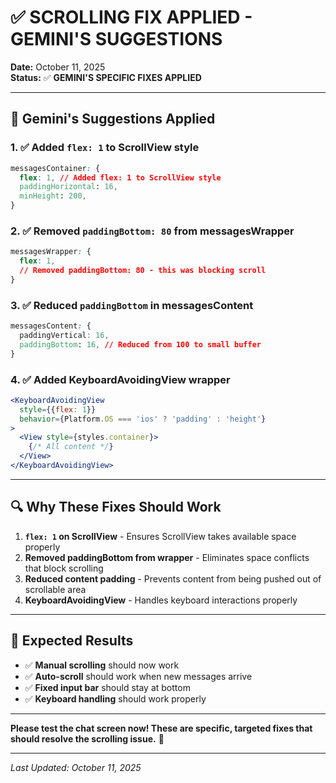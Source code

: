 # ✅ SCROLLING FIX APPLIED - GEMINI'S SUGGESTIONS

**Date:** October 11, 2025  
**Status:** ✅ **GEMINI'S SPECIFIC FIXES APPLIED**

---

## 🎯 **Gemini's Suggestions Applied**

### **1. ✅ Added `flex: 1` to ScrollView style**
```css
messagesContainer: {
  flex: 1, // Added flex: 1 to ScrollView style
  paddingHorizontal: 16,
  minHeight: 200,
}
```

### **2. ✅ Removed `paddingBottom: 80` from messagesWrapper**
```css
messagesWrapper: {
  flex: 1,
  // Removed paddingBottom: 80 - this was blocking scroll
}
```

### **3. ✅ Reduced `paddingBottom` in messagesContent**
```css
messagesContent: {
  paddingVertical: 16,
  paddingBottom: 16, // Reduced from 100 to small buffer
}
```

### **4. ✅ Added KeyboardAvoidingView wrapper**
```jsx
<KeyboardAvoidingView 
  style={{flex: 1}} 
  behavior={Platform.OS === 'ios' ? 'padding' : 'height'}
>
  <View style={styles.container}>
    {/* All content */}
  </View>
</KeyboardAvoidingView>
```

---

## 🔍 **Why These Fixes Should Work**

1. **`flex: 1` on ScrollView** - Ensures ScrollView takes available space properly
2. **Removed paddingBottom from wrapper** - Eliminates space conflicts that block scrolling
3. **Reduced content padding** - Prevents content from being pushed out of scrollable area
4. **KeyboardAvoidingView** - Handles keyboard interactions properly

---

## 🚀 **Expected Results**

- ✅ **Manual scrolling** should now work
- ✅ **Auto-scroll** should work when new messages arrive
- ✅ **Fixed input bar** should stay at bottom
- ✅ **Keyboard handling** should work properly

---

**Please test the chat screen now! These are specific, targeted fixes that should resolve the scrolling issue.** 🚀

---

*Last Updated: October 11, 2025*
